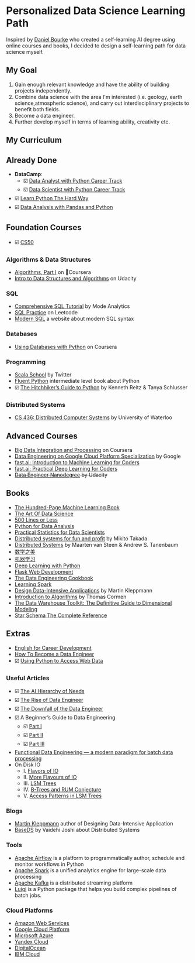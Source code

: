 # Personalized Data Science Learning Path

Inspired by [Daniel Bourke](https://mrdbourke.com/blog/aimastersdegree) who created a self-learning AI degree using online courses and books, I decided to design a self-learning path for data science myself.


## My Goal
1. Gain enough relevant knowledge and have the ability of building projects independently. 
2. Combine data science with the area I'm interested (i.e. geology, earth science,atmospheric science), and carry out interdisciplinary projects to benefit both fields.
3. Become a data engineer.
4. Further develop myself in terms of learning ability, creativity etc.


## My Curriculum

## Already Done
- **DataCamp**:
   - :ballot_box_with_check: [Data Analyst with Python Career Track](https://www.datacamp.com/tracks/data-analyst-with-python)
   - :ballot_box_with_check: [Data Scientist with Python Career Track](https://www.datacamp.com/tracks/data-scientist-with-python)
- :ballot_box_with_check: [Learn Python The Hard Way](https://www.goodreads.com/book/show/8341335-learn-python-the-hard-way)
- :ballot_box_with_check: [Data Analysis with Pandas and Python](https://www.udemy.com/data-analysis-with-pandas/learn/lecture/5579042#overview)
   
## Foundation Courses
- :ballot_box_with_check: [CS50](https://www.edx.org/course/cs50s-introduction-to-computer-science)

### Algorithms & Data Structures
- [Algorithms, Part I](https://www.coursera.org/learn/algorithms-part1/) on Coursera
- [Intro to Data Structures and Algorithms](https://www.udacity.com/course/data-structures-and-algorithms-in-python--ud513) on Udacity

### SQL
- [Comprehensive SQL Tutorial](https://mode.com/sql-tutorial/introduction-to-sql/) by Mode Analytics
- [SQL Practice](https://leetcode.com/problemset/database/) on Leetcode
- [Modern SQL](https://modern-sql.com/) a website about modern SQL syntax

### Databases
- [Using Databases with Python](https://www.coursera.org/learn/python-databases) on Coursera

### Programming
- [Scala School](https://twitter.github.io/scala_school/) by Twitter
- [Fluent Python](https://www.amazon.com/gp/product/1491946008/ref=as_li_tl?ie=UTF8&camp=1789&creative=9325&creativeASIN=1491946008&linkCode=as2&tag=adilkhash-20&linkId=8a663e966770c24874e323133cc7a005) intermediate level book about Python
- :ballot_box_with_check: [The Hitchhiker’s Guide to Python](https://docs.python-guide.org/) by Kenneth Reitz & Tanya Schlusser

### Distributed Systems
- [CS 436: Distributed Computer Systems](https://www.youtube.com/watch?v=w8KFPWkK0bI&list=PLawkBQ15NDEkDJ5IyLIJUTZ1rRM9YQq6N&index=2) by University of Waterloo 


## Advanced Courses
- [Big Data Integration and Processing](https://www.coursera.org/learn/big-data-integration-processing) on Coursera
- [Data Engineering on Google Cloud Platform Specialization](https://www.coursera.org/specializations/gcp-data-machine-learning) by Google
- [fast.ai: Introduction to Machine Learning for Coders](http://course18.fast.ai/ml)
- [fast.ai: Practical Deep Learning for Coders](https://course.fast.ai/)
- ~~[Data Engineer Nanodegree](https://udacity.com/course/data-engineer-nanodegree--nd027) by Udacity~~


## Books
- [The Hundred-Page Machine Learning Book](https://www.goodreads.com/book/show/43190851-the-hundred-page-machine-learning-book)
- [The Art Of Data Science](https://www.goodreads.com/book/show/26299386-the-art-of-data-science)
- [500 Lines or Less](http://aosabook.org/en/index.html)
- [Python for Data Analysis](https://www.goodreads.com/book/show/14744694-python-for-data-analysis)
- [Practical Statistics for Data Scientists](https://www.goodreads.com/book/show/28646693-practical-statistics-for-data-scientists)
- [Distributed systems for fun and profit](http://book.mixu.net/distsys/) by Mikito Takada
- [Distributed Systems](https://www.amazon.com/gp/product/1543057381/ref=as_li_tl?ie=UTF8&camp=1789&creative=9325&creativeASIN=1543057381&linkCode=as2&tag=adilkhash-20&linkId=721aedeb23c313bc46a92c134c5baafa) by Maarten van Steen & Andrew S. Tanenbaum
- [数学之美](https://book.douban.com/subject/10750155/)
- [机器学习](https://book.douban.com/subject/26708119/)
- [Deep Learning with Python](https://www.goodreads.com/book/show/33986067-deep-learning-with-python)
- [Flask Web Development](https://www.goodreads.com/book/show/18774655-flask-web-development)
- [The Data Engineering Cookbook](https://github.com/andkret/Cookbook)
- [Learning Spark](http://shop.oreilly.com/product/0636920028512.do)
- [Design Data-Intensive Applications](https://www.amazon.com/gp/product/1449373321/ref=as_li_tl?ie=UTF8&camp=1789&creative=9325&creativeASIN=1449373321&linkCode=as2&tag=adilkhash-20&linkId=e7e0e096aa5761066245eb90965ac849) by Martin Kleppmann
- [Introduction to Algorithms](https://www.amazon.com/gp/product/0262033844/ref=as_li_tl?ie=UTF8&camp=1789&creative=9325&creativeASIN=0262033844&linkCode=as2&tag=adilkhash-20&linkId=74742875db503b1a899ca35159749067) by Thomas Cormen
- [The Data Warehouse Toolkit: The Definitive Guide to Dimensional Modeling](https://www.amazon.com/gp/product/1118530802/ref=as_li_tl?ie=UTF8&tag=adilkhash-20&camp=1789&creative=9325&linkCode=as2&creativeASIN=1118530802&linkId=6ca865e8e9817dca57718bdbe5e52cd5)
- [Star Schema The Complete Reference](https://www.amazon.com/gp/product/0071744320/ref=as_li_tl?ie=UTF8&tag=adilkhash-20&camp=1789&creative=9325&linkCode=as2&creativeASIN=0071744320&linkId=2abf9ef1d327071f74f59c3659ed6223)


## Extras
- [English for Career Development](https://www.coursera.org/learn/careerdevelopment/home/welcome)
- [How To Become a Data Engineer](https://github.com/adilkhash/Data-Engineering-HowTo)
- :ballot_box_with_check: [Using Python to Access Web Data](https://www.coursera.org/learn/python-network-data)

### Useful Articles
- :ballot_box_with_check: [The AI Hierarchy of Needs](https://hackernoon.com/the-ai-hierarchy-of-needs-18f111fcc007)
- :ballot_box_with_check: [The Rise of Data Engineer](https://medium.freecodecamp.org/the-rise-of-the-data-engineer-91be18f1e603)
- :ballot_box_with_check: [The Downfall of the Data Engineer](https://medium.com/@maximebeauchemin/the-downfall-of-the-data-engineer-5bfb701e5d6b)
- :ballot_box_with_check: A Beginner’s Guide to Data Engineering
  - :ballot_box_with_check: [Part I](https://medium.com/@rchang/a-beginners-guide-to-data-engineering-part-i-4227c5c457d7)
  - :ballot_box_with_check: [Part II](https://medium.com/@rchang/a-beginners-guide-to-data-engineering-part-ii-47c4e7cbda71?source=---------5------------------)
  - :ballot_box_with_check: [Part III](https://medium.com/@rchang/a-beginners-guide-to-data-engineering-the-series-finale-2cc92ff14b0?source=---------4------------------)
- [Functional Data Engineering — a modern paradigm for batch data processing](https://medium.com/@maximebeauchemin/functional-data-engineering-a-modern-paradigm-for-batch-data-processing-2327ec32c42a)
- On Disk IO
  - I. [Flavors of IO](https://medium.com/databasss/on-disk-io-part-1-flavours-of-io-8e1ace1de017)
  - II. [More Flavours of IO](https://medium.com/databasss/on-disk-io-part-2-more-flavours-of-io-c945db3edb13)
  - III. [LSM Trees](https://medium.com/databasss/on-disk-io-part-3-lsm-trees-8b2da218496f)
  - IV. [B-Trees and RUM Conjecture](https://medium.com/databasss/on-disk-storage-part-4-b-trees-30791060741)
  - V. [Access Patterns in LSM Trees](https://medium.com/databasss/on-disk-io-access-patterns-in-lsm-trees-2ba8dffc05f9)

### Blogs
- [Martin Kleppmann](https://martin.kleppmann.com/) author of Designing Data-Intensive Application
- [BaseDS](https://medium.com/baseds) by Vaidehi Joshi about Distributed Systems

### Tools
- [Apache Airflow](https://airflow.apache.org/) is a platform to programmatically author, schedule and monitor workflows in Python
- [Apache Spark](https://spark.apache.org/) is a unified analytics engine for large-scale data processing
- [Apache Kafka](https://kafka.apache.org/) is a distributed streaming platform
- [Luigi](https://luigi.readthedocs.io) is a Python package that helps you build complex pipelines of batch jobs. 

### Cloud Platforms
- [Amazon Web Services](https://aws.amazon.com/)
- [Google Cloud Platform](https://cloud.google.com/gcp/)
- [Microsoft Azure](https://azure.microsoft.com)
- [Yandex Cloud](https://cloud.yandex.ru/)
- [DigitalOcean](https://m.do.co/c/e92056c9e79b)
- [IBM Cloud](https://www.ibm.com/cloud/)
